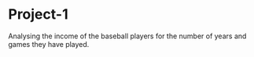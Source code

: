 # Project-1
Analysing the income of the baseball players  for the number of years and games they have played.
